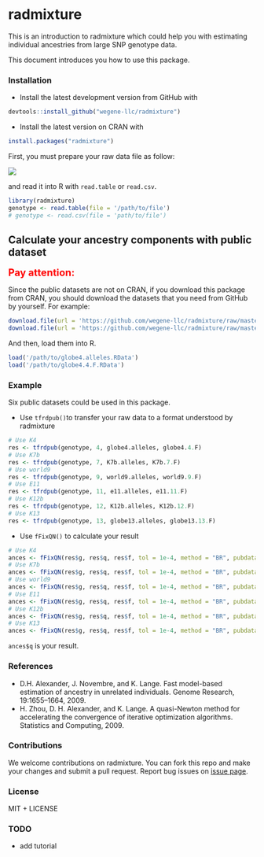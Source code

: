 # radmixture

This is an introduction to radmixture which could help you with estimating individual ancestries from large SNP genotype data. 

This document introduces you how to use this package. 

### Installation

- Install the latest development version from GitHub with
```r
devtools::install_github("wegene-llc/radmixture")
```
- Install the latest version on CRAN with
```r
install.packages("radmixture")
```
First, you must prepare your raw data file as follow:

![](https://cloud.githubusercontent.com/assets/18478302/22725657/b4abd21a-ee09-11e6-9ef8-a4092be538e8.png)

and read it into R with `read.table` or `read.csv`.

```r
library(radmixture)
genotype <- read.table(file = '/path/to/file')
# genotype <- read.csv(file = 'path/to/file')
```

## Calculate your ancestry components with public dataset

<p><span style='color:red; font-size: 20px'><strong>Pay attention: </strong></span></p>
Since the public datasets are not on CRAN, if you download this package from CRAN, you should download the datasets that you need from GitHub by yourself. For example:

```r
download.file(url = 'https://github.com/wegene-llc/radmixture/raw/master/data/globe4.alleles.RData', destfile = '/path/to/globe4.alleles.RData')
download.file(url = 'https://github.com/wegene-llc/radmixture/raw/master/data/globe4.4.F.RData', destfile = '/path/to/globe4.4.F.RData')
```
And then, load them into R.
```r
load('/path/to/globe4.alleles.RData')
load('/path/to/globe4.4.F.RData')
```

### Example

Six public datasets could be used in this package.

- Use `tfrdpub()`to transfer your raw data to a format understood by radmixture
```r
# Use K4
res <- tfrdpub(genotype, 4, globe4.alleles, globe4.4.F)
# Use K7b
res <- tfrdpub(genotype, 7, K7b.alleles, K7b.7.F)
# Use world9
res <- tfrdpub(genotype, 9, world9.alleles, world9.9.F)
# Use E11
res <- tfrdpub(genotype, 11, e11.alleles, e11.11.F)
# Use K12b
res <- tfrdpub(genotype, 12, K12b.alleles, K12b.12.F)
# Use K13
res <- tfrdpub(genotype, 13, globe13.alleles, globe13.13.F)
```

- Use `fFixQN()` to calculate your result
```r
# Use K4
ances <- fFixQN(res$g, res$q, res$f, tol = 1e-4, method = "BR", pubdata = "K4")
# Use K7b
ances <- fFixQN(res$g, res$q, res$f, tol = 1e-4, method = "BR", pubdata = "K7b")
# Use world9
ances <- fFixQN(res$g, res$q, res$f, tol = 1e-4, method = "BR", pubdata = "World9")
# Use E11
ances <- fFixQN(res$g, res$q, res$f, tol = 1e-4, method = "BR", pubdata = "E11")
# Use K12b
ances <- fFixQN(res$g, res$q, res$f, tol = 1e-4, method = "BR", pubdata = "K12b")
# Use K13
ances <- fFixQN(res$g, res$q, res$f, tol = 1e-4, method = "BR", pubdata = "K13")
```
`ances$q` is your result.

### References

- D.H. Alexander, J. Novembre, and K. Lange. Fast model-based estimation of ancestry in unrelated individuals. Genome Research, 19:1655–1664, 2009.
- H. Zhou, D. H. Alexander, and K.  Lange. A quasi-Newton method for accelerating the convergence of iterative optimization algorithms. Statistics and Computing, 2009.

### Contributions
We welcome contributions on radmixture. You can fork this repo and make your changes and submit a pull request.
Report bug issues on [issue page](https://github.com/wegene-llc/radmixture/issues).

### License

MIT + LICENSE

### TODO

- add tutorial
